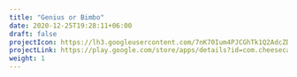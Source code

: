 ```yaml
---
title: "Genius or Bimbo"
date: 2020-12-25T19:28:11+06:00
draft: false
projectIcon: https://lh3.googleusercontent.com/7nK70Ium4PJCGhTk1Q2AdcZDv5wDUs7QxZ4jqbtp8TwPDG_1ddOLBpwY06yQozRDdf8=s180
projectLink: https://play.google.com/store/apps/details?id=com.cheesecake.fahim.geniusorbimbo
weight: 1
---
```


